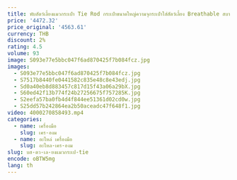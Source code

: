 ```yaml
---
title: พับสัตว์เลี้ยงแมวกระเป๋า Tie Rod กระเป๋าขนาดใหญ่ความจุกระเป๋าใส่สัตว์เลี้ยง Breathable สบายแบบพกพาสัตว์เลี้ยงสุนัข Carrier แมวสุนัขผลิตภัณฑ์
price: '4472.32'
price_original: '4563.61'
currency: THB
discount: 2%
rating: 4.5
volume: 93
image: S093e77e5bbc047f6ad870425f7b084fcz.jpg
images:
  - S093e77e5bbc047f6ad870425f7b084fcz.jpg
  - S7517b8440fe0441582c835e48c8e43edj.jpg
  - Sd0a40eb8d883457c817d15f43a06a29bX.jpg
  - S60ed42f13b774f24b27256675f757285K.jpg
  - S2eefa57ba0fb4d4f844ee51361d02cd0w.jpg
  - S25dd57b242864ea2b50aceadc47f648f1.jpg
video: 4000270858493.mp4
categories:
  - name: เครื่องมือ
    slug: เคร-องม
  - name: อะไหล่ เครื่องมือ
    slug: อะไหล-เคร-องม
slug: บส-ตว-เล-ยงแมวกระเป-tie
encode: oBTW5mg
lang: th
---
```

  
